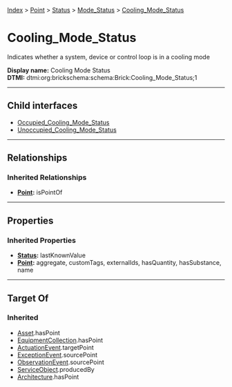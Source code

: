 [Index](../../../../index.md) > [Point](../../../Point.md) > [Status](../../Status.md) > [Mode_Status](../Mode_Status.md) > [Cooling_Mode_Status](#)
# Cooling_Mode_Status

Indicates whether a system, device or control loop is in a cooling mode


**Display name:** Cooling Mode Status<br />
**DTMI:** dtmi:org:brickschema:schema:Brick:Cooling_Mode_Status;1

---

## Child interfaces
* [Occupied_Cooling_Mode_Status](../Occupied_Mode_Status/Occupied_Cooling_Mode_Status.md)
* [Unoccupied_Cooling_Mode_Status](../Unoccupied_Mode_Status/Unoccupied_Cooling_Mode_Status.md)

---

## Relationships

### Inherited Relationships
* **[Point](../../../Point.md):** isPointOf

---

## Properties

### Inherited Properties
* **[Status](../../Status.md):** lastKnownValue
* **[Point](../../../Point.md):** aggregate, customTags, externalIds, hasQuantity, hasSubstance, name

---

## Target Of
### Inherited
* [Asset](../../../../Asset/Asset.md).hasPoint
* [EquipmentCollection](../../../../Collection/EquipmentCollection.md).hasPoint
* [ActuationEvent](../../../../Event/PointEvent/ActuationEvent.md).targetPoint
* [ExceptionEvent](../../../../Event/PointEvent/ExceptionEvent.md).sourcePoint
* [ObservationEvent](../../../../Event/PointEvent/ObservationEvent.md).sourcePoint
* [ServiceObject](../../../../Information/ServiceObject/ServiceObject.md).producedBy
* [Architecture](../../../../Space/Architecture/Architecture.md).hasPoint
